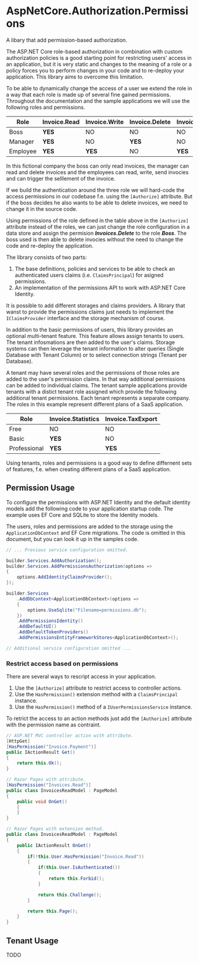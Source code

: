 # AspNetCore.Authorization.Permissions

A libary that add permission-based authorization.

The ASP.NET Core role-based authorization in combination with custom authorization policies
is a good starting point for restricting users' access in an application, but it is very 
static and changes to the meaning of a role or a policy forces you to perform changes in 
your code and to re-deploy your application. This library aims to overcome this limitation.

To be able to dynamically change the access of a user we extend the role in a way that each
role is made up of several fine gained permissions. Throughout the documentation and the 
sample applications we will use the following roles and permissions.

| Role          | Invoice.Read | Invoice.Write | Invoice.Delete | Invoice.Send | Invoice.Payment |
|---------------|--------------|---------------|----------------|--------------|-----------------|
| Boss          | **YES**      | NO            | NO             | NO           | NO              |
| Manager       | **YES**      | NO            | **YES**        | NO           | NO              |
| Employee      | **YES**      | **YES**       | NO             | **YES**      | **YES**         |

In this fictional company the boss can only read invoices, the manager can read and delete invoices and
the employees can read, write, send invocies and can trigger the selllement of the invoice.

If we build the authentication around the three role we will hard-code the access permissions in our
codebase f.e. using the ```[Authorize]``` attribute. But if the boss decides he also wants
to be able to delete invoices, we need to change it in the source code.

Using permissions of the role defined in the table above in the ```[Authorize]``` attribute instead
of the roles, we can just change the role configuration in a data store and assign the permision
**_Invoices.Delete_** to the role **_Boss_**. The boss used is then able to delete invocies without
the need to change the code and re-deploy the application.

The library consists of two parts: 

1. The base definitions, policies and services to be able to check an authenticated users claims 
   (i.e. ```ClaimsPrincipal```) for asigned permissions.
2. An implementation of the permissions API to work with ASP.NET Core Identity.

It is possible to add different storages and claims providers. A library that wanst to provide
the permissions claims just needs to implement the ```IClaimsProvider``` interface and the storage
mechanism of course.

In addition to the basic permissions of users, this library provides an optional multi-tenant feature. 
This feature allows assign tenants to users. The tenant infosmations are then added to the user's
claims. Storage systems can then leverage the tenant information to alter queries (Single Database with
Tenant Column) or to select connection strings (Tenant per Database).

A tenant may have several roles and the permissions of those roles are added to the user's permission
claims. In that way additional permissions can be added to individual claims. The tenant sample applications
provide tenants with a distict tenant role assigned which provide the following additional tenant permissions.
Each tenant represents a separate company. The roles in this example represent different plans of a
SaaS application.

| Role           | Invoice.Statistics | Invoice.TaxExport |
|----------------|--------------------|-------------------|
| Free           | NO                 | NO                |
| Basic          | **YES**            | NO                |
| Professional   | **YES**            | **YES**           |

Using tenants, roles and permissions is a good way to define differnent sets of features, f.e. when creating
different plans of a SaaS application.

## Permission Usage

To configure the permissions with ASP.NET Identity and the default identity models add the following
code to your application startup code. The example uses EF Core and SQLite to store the Identity models.

The users, roles and permissions are added to the storage using the ```ApplicationDbContext``` and EF 
Core migrations. The code is omitted in this document, but you can look it up in the samples code.

```C#
// ... Previous service configuration omitted.

builder.Services.AddAuthorization();
builder.Services.AddPermissionsAuthorization(options =>
{
	options.AddIdentityClaimsProvider();
});

builder.Services
	.AddDbContext<ApplicationDbContext>(options =>
	{
		options.UseSqlite("Filename=permissions.db");
	})
	.AddPermissionsIdentity()
	.AddDefaultUI()
	.AddDefaultTokenProviders()
	.AddPermissionsEntityFrameworkStores<ApplicationDbContext>();

// Additional service configuration omitted ...
```

### Restrict access based on permissions

There are several ways to rescript access in your application.

1. Use the ```[Authorize]``` attribute to restrict access to controller actions.
2. Use the ```HasPermission()``` extension method with a ```ClaimsPrincipal``` instance.
3. Use the ```HasPermission()``` method of a ```IUserPermissionsService``` instance.

To retrict the access to an action methods just add the ```[Authorize]``` attribute with the permission
name as contraint.

```C#
// ASP.NET MVC controller action with attribute.
[HttpGet]
[HasPermission("Invoice.Payment")]
public IActionResult Get()
{
	return this.Ok();
}

// Razor Pages with attribute.
[HasPermission("Invoices.Read")]
public class InvoicesReadModel : PageModel
{
	public void OnGet()
	{
	}
}

// Razor Pages with extension method.
public class InvoicesReadModel : PageModel
{
	public IActionResult OnGet()
	{
		if(!this.User.HasPermission("Invoice.Read"))
		{
			if(this.User.IsAuthenticated())
			{
				return this.Forbid();
			}

			return this.Challenge();
		}

		return this.Page();
	}
}
```



## Tenant Usage

TODO

